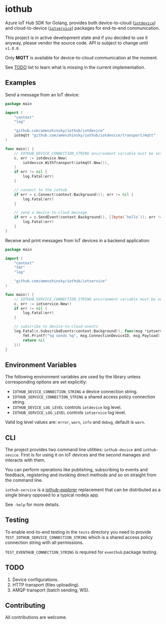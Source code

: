 # iothub

Azure IoT Hub SDK for Golang, provides both device-to-cloud ([`iotdevice`](iotdevice)) and cloud-to-device ([`iotservice`](iotservice)) packages for end-to-end communication.

This project is in active development state and if you decided to use it anyway, please vendor the source code. API is subject to change until `v1.0.0`.

Only **MQTT** is available for device-to-cloud communication at the moment.

See [TODO](https://github.com/amenzhinsky/iothub#todo) list to learn what is missing in the current implementation.

## Examples

Send a message from an IoT device:

```go
package main

import (
	"context"
	"log"

	"github.com/amenzhinsky/iothub/iotdevice"
	iotmqtt "github.com/amenzhinsky/iothub/iotdevice/transport/mqtt"
)

func main() {
	// IOTHUB_DEVICE_CONNECTION_STRING environment variable must be set
	c, err := iotdevice.New(
		iotdevice.WithTransport(iotmqtt.New()),
	)
	if err != nil {
		log.Fatal(err)
	}

	// connect to the iothub
	if err = c.Connect(context.Background()); err != nil {
		log.Fatal(err)
	}

	// send a device-to-cloud message
	if err = c.SendEvent(context.Background(), []byte(`hello`)); err != nil {
		log.Fatal(err)
	}
}
```

Receive and print messages from IoT devices in a backend application:

```go
package main

import (
	"context"
	"fmt"
	"log"

	"github.com/amenzhinsky/iothub/iotservice"
)

func main() {
	// IOTHUB_SERVICE_CONNECTION_STRING environment variable must be set
	c, err := iotservice.New()
	if err != nil {
		log.Fatal(err)
	}

	// subscribe to device-to-cloud events
	log.Fatal(c.SubscribeEvents(context.Background(), func(msg *iotservice.Event) error {
		fmt.Printf("%q sends %q", msg.ConnectionDeviceID, msg.Payload)
		return nil
	}))
}
```

## Environment Variables

The following environment variables are used by the library unless corresponding options are set explicitly:

- `IOTHUB_DEVICE_CONNECTION_STRING` a device connection string.
- `IOTHUB_SERVICE_CONNECTION_STRING` a shared access policy connection string.
- `IOTHUB_DEVICE_LOG_LEVEL` controls `iotdevice` log level.
- `IOTHUB_SERVICE_LOG_LEVEL` controls `iotservice` log level.

Valid log level values are: `error`, `warn`, `info` and `debug`, default is `warn`.

## CLI

The project provides two command line utilities: `iothub-device` and `iothub-sevice`. First is for using it on IoT devices and the second manages and interacts with them. 

You can perform operations like publishing, subscribing to events and feedback, registering and invoking direct methods and so on straight from the command line.

`iothub-service` is a [iothub-explorer](https://github.com/Azure/iothub-explorer) replacement that can be distributed as a single binary opposed to a typical nodejs app.

See `-help` for more details.

## Testing

To enable end-to-end testing in the `tests` directory you need to provide `TEST_IOTHUB_SERVICE_CONNECTION_STRING` which is a shared access policy connection string with all permissions.

`TEST_EVENTHUB_CONNECTION_STRING` is required for `eventhub` package testing.

## TODO

1. Device configurations.
1. HTTP transport (files uploading).
1. AMQP transport (batch sending, WS).

## Contributing

All contributions are welcome.
